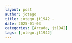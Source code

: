 ```yaml
---
layout: post
author: jotego
title: jotego.jt1942 - 
date: 2025-01-03
categories: [Arcade, jt1942]
tags: [jotego.jt1942]
---
```


